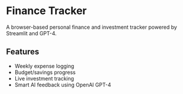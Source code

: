 # Finance Tracker

A browser-based personal finance and investment tracker powered by Streamlit and GPT-4.

## Features
- Weekly expense logging
- Budget/savings progress
- Live investment tracking
- Smart AI feedback using OpenAI GPT-4
